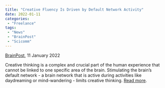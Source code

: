 ```yaml
---
title: "Creative Fluency Is Driven by Default Network Activity"
date: 2022-01-11
categories:
 - "Freelance"
tags:
 - "News"
 - "BrainPost" 
 - "Scicomm"
---
```


<!--more-->

[BrainPost](https://www.brainpost.co/), 11 January 2022

Creative thinking is a complex and crucial part of the human experience that cannot be linked to one specific area of the brain. Stimulating the brain’s default network - a brain network that is active during activities like daydreaming or mind-wandering -  limits creative thinking. [Read more](https://www.brainpost.co/weekly-brainpost/2022/1/11/creative-fluency-is-driven-by-default-network-activity).  